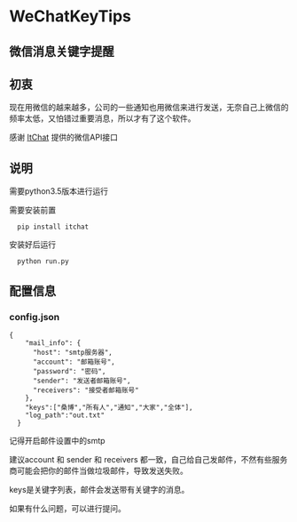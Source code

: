 # WeChatKeyTips

## 微信消息关键字提醒

## 初衷

  现在用微信的越来越多，公司的一些通知也用微信来进行发送，无奈自己上微信的频率太低，又怕错过重要消息，所以才有了这个软件。
    
  感谢 [ItChat](https://github.com/littlecodersh/ItChat) 提供的微信API接口

## 说明

  
  需要python3.5版本进行运行
  
  需要安装前置
      
      pip install itchat
      
  安装好后运行
      
      python run.py
        
    

## 配置信息

### config.json

  
    {
        "mail_info": {
          "host": "smtp服务器",
          "account": "邮箱账号",
          "password": "密码",
          "sender": "发送者邮箱账号",
          "receivers": "接受者邮箱账号"
        },
        "keys":["桑博","所有人","通知","大家","全体"],
        "log_path":"out.txt"
      }
  
  
  记得开启邮件设置中的smtp

  建议account 和 sender 和 receivers 都一致，自己给自己发邮件，不然有些服务商可能会把你的邮件当做垃圾邮件，导致发送失败。
   
  keys是关键字列表，邮件会发送带有关键字的消息。
    
  如果有什么问题，可以进行提问。